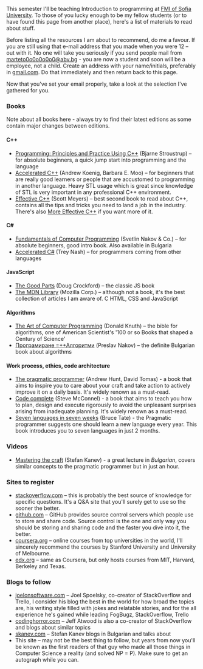 This semester I'll be teaching Introduction to programming at [FMI of Sofia University][fmi-su]. To those of you lucky enough to be my fellow students (or to have found this page from another place), here's a list of materials to read about stuff.

Before listing all the resources I am about to recommend, do me a favour. If you are still using that e-mail address that you made when you were 12 – out with it. No one will take you seriously if you send people mail from marteto0o0o0o0o0@abv.bg - you are now a student and soon will be a employee, not a child. Create an address with your name/initials, preferably in [gmail.com][gmail]. Do that immediately and then return back to this page.

Now that you've set your email properly, take a look at the selection I've gathered for you.

### Books

Note about all books here - always try to find their latest editions as some contain major changes between editions.

#### C++

* [Programming: Principles and Practice Using C++][programming-principles-practice] (Bjarne Stroustrup) – for absolute beginners, a quick jump start into programming and the language
* [Accelerated C++][accelerated-cpp] (Andrew Koenig, Barbara E. Moo) – for beginners that are really good learners or people that are accustomed to programming in another language. Heavy STL usage which is great since knowledge of STL is very important in any professional C++ environment.
* [Effective C++][effective-cpp] (Scott Meyers) – best second book to read about C++, contains all the tips and tricks you need to land a job in the industry. There's also [More Effective C++][more-effective-cpp] if you want more of it.

#### C&#35;

* [Fundamentals of Computer Programming][nakov-book] (Svetlin Nakov & Co.) – for absolute beginners, good intro book. Also available in Bulgaria
* [Accelerated C#][accelerated-csharp] (Trey Nash) – for programmers coming from other languages

#### JavaScript

* [The Good Parts][js-the-good-parts] (Doug Crockford) – the classic JS book
* [The MDN Library][mdn] (Mozilla Corp.) – although not a book, it's the best collection of articles I am aware of. C HTML, CSS and JavaScript

#### Algorithms

* [The Art of Computer Programming][art-of-programming] (Donald Knuth) – the bible for algorithms, one of American Scientist's '100 or so Books that shaped a Century of Science'
* [Програмиране =++Алгоритми][programming++] (Preslav Nakov) – the definite Bulgarian book about algorithms

#### Work process, ethics, code architecture

* [The pragmatic programmer][pragmatic-programmer] (Andrew Hunt, David Tomas) - a book that aims to inspire you to care about your craft and take action to actively improve it on a daily basis. It's widely renown as a must-read.
* [Code complete][code-complete] (Steve McConnel) - a book that aims to teach you how to plan, design and execute rigorously to avoid the unpleasant surprises arising from inadequate planning. It's widely renown as a must-read.
* [Seven languages in seven weeks][seven-lang-week] (Bruce Tate) - the Pragmatic programmer suggests one should learn a new language every year. This book introduces you to seven languages in just 2 months.

### Videos

* [Mastering the craft][mastering-the-craft] (Stefan Kanev) - a great lecture in *Bulgarian*, covers similar concepts to the pragmatic programmer but in just an hour.

### Sites to register

* [stackoverflow.com](https://stackoverflow.com) – this is probably the best source of knowledge for specific questions. It's a Q&A site that you'll surely get to use so the sooner the better.
* [github.com](https://github.com) – GitHub provides source control servers which people use to store and share code. Source control is the one and only way you should be storing and sharing code and the faster you dive into it, the better.
* [coursera.org](https://coursera.org) – online courses from top universities in the world, I'll sincerely recommend the courses by Stanford University and University of Melbourne.
* [edx.org](https://edx.org) – same as Coursera, but only hosts courses from MIT, Harvard, Berkeley and Texas.

### Blogs to follow

* [joelonsoftware.com](https://joelonsoftware.com) – Joel Spoelsky, co-creator of StackOverflow and Trello, I consider his blog the best in the world for how broad the topics are, his writing style filled with jokes and relatable stories, and for the all experience he's gained while leading FogBugz, StackOverflow, Trello
* [codinghorror.com](https://codinghorror.com) – Jeff Atwood is also a co-creator of StackOverflow and blogs about similar topics
* [skanev.com](https://skanev.com) – Stefan Kanev blogs in Bulgarian and talks about
* This site – may not be the best thing to follow, but years from now you'll be known as the first readers of that guy who made all those things in Computer Science a reality (and solved NP = P). Make sure to get an autograph while you can.

[fmi-su]: https://www.fmi.uni-sofia.bg/
[gmail]: https://gmail.com
[programming-principles-practice]: https://www.amazon.com/dp/0321543726
[accelerated-cpp]: https://www.amazon.com/dp/020170353X
[effective-cpp]: https://www.amazon.com/dp/0321334876/
[more-effective-cpp]: https://www.amazon.com/More-Effective-Improve-Programs-Designs/dp/020163371X
[nakov-book]: https://introprogramming.info/
[accelerated-csharp]: https://www.amazon.com/Accelerated-2010-Experts-Voice-Trey/dp/1430225378
[js-the-good-parts]: https://www.amazon.com/JavaScript-Good-Parts-Douglas-Crockford/dp/0596517742/ref=zg_bs_3617_1
[mdn]: https://developer.mozilla.org/en-US/docs/Web/JavaScript/A_re-introduction_to_JavaScript?redirectlocale=en-US&redirectslug=JavaScript%2FA_re-introduction_to_JavaScript
[art-of-programming]: https://www.amazon.com/Computer-Programming-Volumes-1-4A-Boxed/dp/0321751043
[programming++]: https://www.programirane.org/
[pragmatic-programmer]: https://www.amazon.com/The-Pragmatic-Programmer-Journeyman-Master/dp/020161622X
[code-complete]: https://www.amazon.com/Code-Complete-Practical-Handbook-Construction/dp/0735619670
[seven-lang-week]: https://www.amazon.com/Seven-Languages-Weeks-Programming-Programmers/dp/193435659X
[mastering-the-craft]: http://www.youtube.com/watch?v=7n3eqmc7VxY